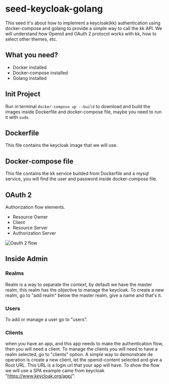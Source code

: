 # seed-keycloak-golang

This seed it's about how to implement a keycloak(kk) authentication using docker-compose and golang to provide a simple way to call the kk API. We will understand how Openid and OAuth 2 protocol works with kk, how to select other themes, etc.

## What you need?

* Docker installed
* Docker-compose installed
* Golang installed

## Init Project

Run in terminal `docker-compose up --build` to download and build the images inside Dockerfile and docker-compose file, maybe you need to run it with `sudo`.

## Dockerfile

This file contains the keycloak image that we will use.

## Docker-compose file

This file contains the kk service builded from Dockerfile and a mysql service, you will find the user and password inside docker-compose file.

## OAuth 2

Authorization flow elements.

* Resource Owner
* Client
* Resource Server
* Authorization Server

![Oauth 2 flow](https://user-images.githubusercontent.com/2284988/137121016-de010419-f7d2-4ade-9c48-a65afbff3078.png)

## Inside Admin

### Realms

Realm is a way to separate the context, by default we have the master realm, this realm has the objective to manage the keycloak.
To create a new realm, go to "add realm" below the master realm, give a name and that's it.

### Users

To add or manage a user go to "users". 

### Clients

when you have an app, and this app needs to make the authentication flow, then you will need a client. To manage the clients you will need to have a realm selected, go to "clients" option. A simple way to demonstrate de operation is create a new client,  let the openid-content selected and give a Root URL. This URL is a login url that your app will have. To show the flow we will use a SPA example came from keycloak "https://www.keycloak.org/app/".


